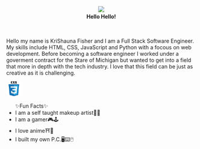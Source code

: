 
<div id="header" align="center">
  <img src="https://media.giphy.com/media/LjznXdXIPYVOIOuV5f/giphy.gif" width="150"/>
<br><strong> Hello Hello!</strong>
</div>


<br><br>Hello my name is KriShauna Fisher and I am a Full Stack Software Engineer. My skills include HTML, CSS, JavaScript and Python with a focous on web development. Before becoming a software engineer I worked under a goverment contract for the Stare of Michigan but wanted to get into a field that more in depth with the tech industry. I love that this field can be just as creative as it is challenging.

 <img src="https://raw.githubusercontent.com/devicons/devicon/1119b9f84c0290e0f0b38982099a2bd027a48bf1/icons/css3/css3-original-wordmark.svg"  width="40" height="40"/>


<ul>✨Fun Facts✨<br>
  <li>I am a self taught makeup artist💋💄</li>
  <li>I am a gamer🎮🕹</li>
  <li>I love anime⛩🗼</li>
  <li>I built my own P.C.🖥⌨🖱</li>
  </ul>
